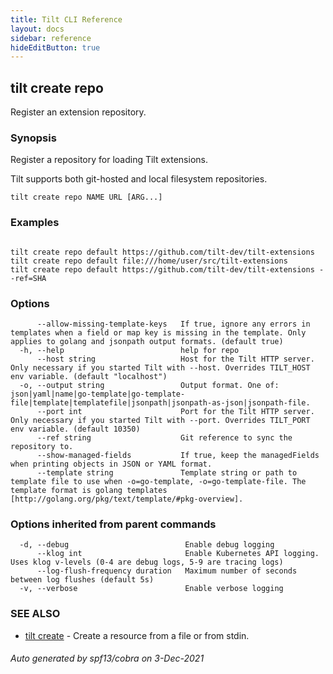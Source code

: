 ```yaml
---
title: Tilt CLI Reference
layout: docs
sidebar: reference
hideEditButton: true
---
```

## tilt create repo

Register an extension repository.

### Synopsis

Register a repository for loading Tilt extensions.

Tilt supports both git-hosted and local filesystem repositories.


```
tilt create repo NAME URL [ARG...]
```

### Examples

```

tilt create repo default https://github.com/tilt-dev/tilt-extensions
tilt create repo default file:///home/user/src/tilt-extensions
tilt create repo default https://github.com/tilt-dev/tilt-extensions --ref=SHA

```

### Options

```
      --allow-missing-template-keys   If true, ignore any errors in templates when a field or map key is missing in the template. Only applies to golang and jsonpath output formats. (default true)
  -h, --help                          help for repo
      --host string                   Host for the Tilt HTTP server. Only necessary if you started Tilt with --host. Overrides TILT_HOST env variable. (default "localhost")
  -o, --output string                 Output format. One of: json|yaml|name|go-template|go-template-file|template|templatefile|jsonpath|jsonpath-as-json|jsonpath-file.
      --port int                      Port for the Tilt HTTP server. Only necessary if you started Tilt with --port. Overrides TILT_PORT env variable. (default 10350)
      --ref string                    Git reference to sync the repository to.
      --show-managed-fields           If true, keep the managedFields when printing objects in JSON or YAML format.
      --template string               Template string or path to template file to use when -o=go-template, -o=go-template-file. The template format is golang templates [http://golang.org/pkg/text/template/#pkg-overview].
```

### Options inherited from parent commands

```
  -d, --debug                          Enable debug logging
      --klog int                       Enable Kubernetes API logging. Uses klog v-levels (0-4 are debug logs, 5-9 are tracing logs)
      --log-flush-frequency duration   Maximum number of seconds between log flushes (default 5s)
  -v, --verbose                        Enable verbose logging
```

### SEE ALSO

* [tilt create](tilt_create.html)	 - Create a resource from a file or from stdin.

###### Auto generated by spf13/cobra on 3-Dec-2021
